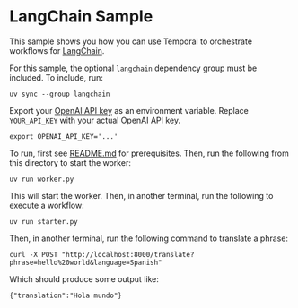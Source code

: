 # LangChain Sample

This sample shows you how you can use Temporal to orchestrate workflows for [LangChain](https://www.langchain.com).

For this sample, the optional `langchain` dependency group must be included. To include, run:

    uv sync --group langchain

Export your [OpenAI API key](https://platform.openai.com/api-keys) as an environment variable. Replace `YOUR_API_KEY` with your actual OpenAI API key.

    export OPENAI_API_KEY='...'

To run, first see [README.md](../README.md) for prerequisites. Then, run the following from this directory to start the
worker:

    uv run worker.py

This will start the worker. Then, in another terminal, run the following to execute a workflow:

    uv run starter.py

Then, in another terminal, run the following command to translate a phrase:

    curl -X POST "http://localhost:8000/translate?phrase=hello%20world&language=Spanish"

Which should produce some output like:

    {"translation":"Hola mundo"}